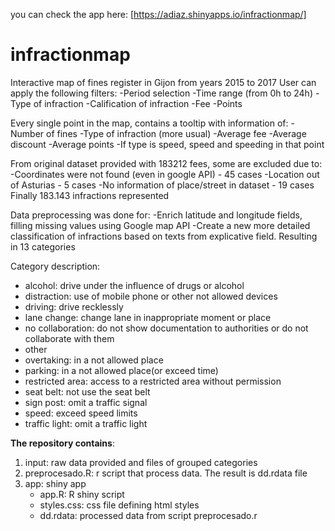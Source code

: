you can check the app here: 
[https://adiaz.shinyapps.io/infractionmap/]

# infractionmap
Interactive map of fines register in Gijon from years 2015 to 2017
User can apply the following filters: 
-Period selection 
-Time range (from 0h to 24h) 
-Type of infraction 
-Calification of infraction 
-Fee 
-Points 

Every single point in the map, contains a tooltip with information of: 
-Number of fines 
-Type of infraction (more usual) 
-Average fee 
-Average discount 
-Average points 
-If type is speed, speed and speeding in that point 

From original dataset provided with 183212 fees, some are excluded due to: 
-Coordinates were not found (even in google API) - 45 cases 
-Location out of Asturias - 5 cases 
-No information of place/street in dataset - 19 cases 
Finally 183.143 infractions represented 

Data preprocessing was done for: 
-Enrich latitude and longitude fields, filling missing values using Google map API 
-Create a new more detailed classification of infractions based on texts from explicative field. Resulting in 13 categories 

Category description: 
- alcohol: drive under the influence of drugs or alcohol 
- distraction: use of mobile phone or other not allowed devices 
- driving: drive recklessly 
- lane change: change lane in inappropriate moment or place 
- no collaboration: do not show documentation to authorities or do not collaborate with them 
- other 
- overtaking: in a not allowed place 
- parking: in a not allowed place(or exceed time) 
- restricted area: access to a restricted area without permission 
- seat belt: not use the seat belt 
- sign post: omit a traffic signal 
- speed: exceed speed limits 
- traffic light: omit a traffic light 


**The repository contains**:
1. input: raw data provided and files of grouped categories
2. preprocesado.R: r script that process data. The result is dd.rdata file 
3. app: shiny app
   - app.R: R shiny script
   - styles.css: css file defining html styles
   - dd.rdata: processed data from script preprocesado.r
